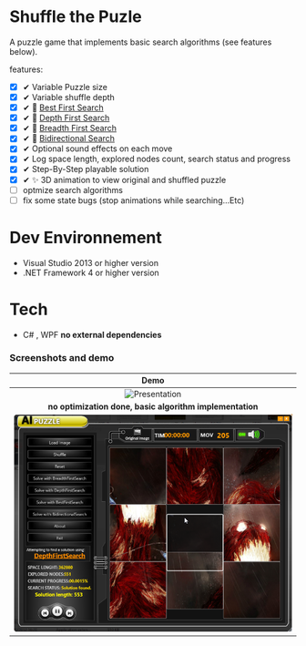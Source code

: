 # Shuffle the Puzle

A puzzle game that implements basic search algorithms (see features below).

features:

- [x] ✔ Variable Puzzle size
- [x] ✔ Variable shuffle depth
- [x] ✔ 🔎 [Best First Search](https://en.wikipedia.org/wiki/Best-first_search)
- [x] ✔ 🔎 [Depth First Search](https://en.wikipedia.org/wiki/Depth-first_search)
- [x] ✔ 🔎 [Breadth First Search](https://en.wikipedia.org/wiki/Breadth-first_search)
- [x] ✔ 🔎 [Bidirectional Search](https://en.wikipedia.org/wiki/Bidirectional_search)
- [x] ✔ Optional sound effects on each move
- [x] ✔ Log space length, explored nodes count, search status and progress
- [x] ✔ Step-By-Step playable solution
- [x] ✔ ✨ 3D animation to view original and shuffled puzzle
- [ ] optmize search algorithms
- [ ] fix some state bugs (stop animations while searching...Etc)

# Dev Environnement

- Visual Studio 2013 or higher version
- .NET Framework 4 or higher version

# Tech

- C# , WPF
  **no external dependencies**

### Screenshots and demo

|                         **Demo**                         |
| :------------------------------------------------------: |
|          ![Presentation](/screenshots/demo.gif)          |
| **no optimization done, basic algorithm implementation** |
|          ![structure](/screenshots/solving.png)          |
